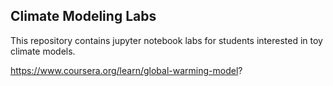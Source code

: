 Climate Modeling Labs
---

This repository contains jupyter notebook labs for students interested in toy climate models.

https://www.coursera.org/learn/global-warming-model?